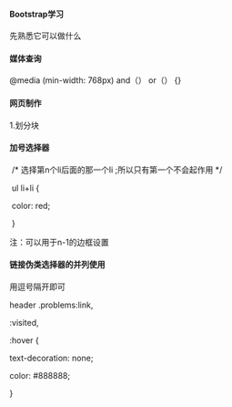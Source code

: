 #### Bootstrap学习

先熟悉它可以做什么

#### 媒体查询

@media (min-width: 768px)  and（） or（） {}

#### 网页制作

1.划分块

#### 加号选择器

​    /* 选择第n个li后面的那一个li ;所以只有第一个不会起作用 */

​    ul li+li {

​      color: red;

​    }

注：可以用于n-1的边框设置

#### 链接伪类选择器的并列使用

用逗号隔开即可

header .problems:link,

:visited,

:hover {

  text-decoration: none;

  color: #888888;

}